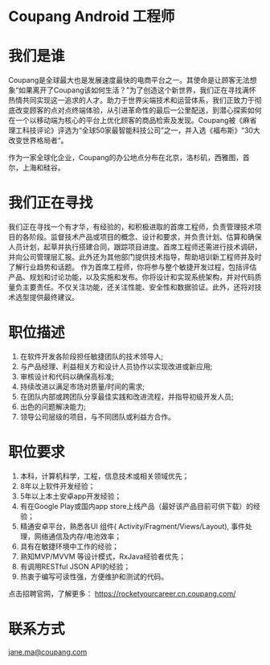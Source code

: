Coupang Android 工程师
==================================================

# 我们是谁

Coupang是全球最大也是发展速度最快的电商平台之一。其使命是让顾客无法想象“如果离开了Coupang该如何生活？”为了创造这个新世界，我们正在寻找满怀热情共同实现这一追求的人才。助力于世界尖端技术和运营体系，我们正致力于彻底改变顾客的点对点终端体验，从引进革命性的最后一公里配送，到潜心探索如何在一个以移动端为核心的平台上优化顾客的商品检索及发现。Coupang被《麻省理工科技评论》评选为“全球50家最智能科技公司”之一，并入选《福布斯》“30大改变世界格局者“。 

作为一家全球化企业，Coupang的办公地点分布在北京，洛杉矶，西雅图，首尔，上海和硅谷。


# 我们正在寻找

我们正在寻找一个有才华，有经验的，和积极进取的首席工程师，负责管理技术项目的各阶段。监督技术产品或项目的概念、设计和要求，并负责计划、估算和确保人员计划，起草并执行搭建合同，跟踪项目进度。首席工程师还需进行技术调研，并向公司管理层汇报。此外还为其他部门提供技术指导，帮助培训新工程师并及时了解行业趋势和话题。
作为首席工程师，你将参与整个敏捷开发过程，包括评估产品、规划和讨论功能，以及实施和发布。你将设计和实现系统架构，并对代码质量负主要责任。不仅关注功能，还关注性能、安全性和数据验证。此外，还将对技术选型提供最终建议。


# 职位描述
1. 在软件开发各阶段担任敏捷团队的技术领导人;
2. 与产品经理、利益相关方和设计人员协作以实现改进或新应用;
3. 审核设计和代码以确保高标准;
4. 持续改进以满足市场对质量/时间的需求;
5. 在团队内部或跨团队分享最佳实践和改进流程，并指导初级开发人员;
6. 出色的问题解决能力;
7. 领导公司层级的项目，与不同团队或利益方合作。


# 职位要求 
1. 本科，计算机科学，工程，信息技术或相关领域优先；
2. 8年以上软件开发经验；
3. 5年以上本土安卓app开发经验；
4. 有在Google Play或国内app store上线产品（最好该产品目前可供下载）的经验；
5. 精通安卓平台，熟悉各UI 组件( Activity/Fragment/Views/Layout), 事件处理，网络通信及内存/电池效率；
6. 具有在敏捷环境中工作的经验；
7. 熟知MVP/MVVM 等设计模式，RxJava经验者优先；
8. 有调用RESTful JSON API的经验；
9. 热衷于编写可读性强，方便维护和测试的代码。

点击招聘官网，了解更多：
https://rocketyourcareer.cn.coupang.com/


# 联系方式
[jane.ma@coupang.com](mailto:jane.ma@coupang.com)
